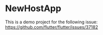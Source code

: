# NewHostApp

This is a demo project for the following issue: https://github.com/flutter/flutter/issues/37182
